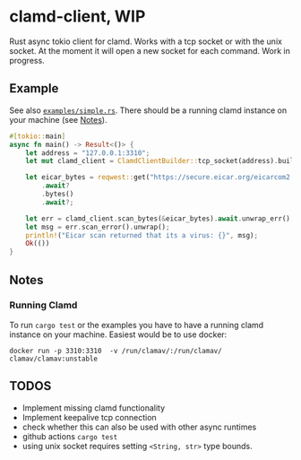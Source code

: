 # clamd-client, WIP

Rust async tokio client for clamd. Works with a tcp socket or with the unix socket. At the moment it will open a
new socket for each command. Work in progress.

## Example
See also [`examples/simple.rs`](https://github.com/LevitatingOrange/clamd-client/blob/main/examples/simple.rs).
There should be a running clamd instance on your machine (see [Notes](#running-clamd)).
```rust
#[tokio::main]
async fn main() -> Result<()> {
    let address = "127.0.0.1:3310";
    let mut clamd_client = ClamdClientBuilder::tcp_socket(address).build();

    let eicar_bytes = reqwest::get("https://secure.eicar.org/eicarcom2.zip")
        .await?
        .bytes()
        .await?;

    let err = clamd_client.scan_bytes(&eicar_bytes).await.unwrap_err();
    let msg = err.scan_error().unwrap();
    println!("Eicar scan returned that its a virus: {}", msg);
    Ok(())
}
```

## Notes
### Running Clamd
To run `cargo test` or the examples you have to have a running clamd instance on your machine. Easiest would be to use docker:
```
docker run -p 3310:3310  -v /run/clamav/:/run/clamav/  clamav/clamav:unstable
```

## TODOS
- Implement missing clamd functionality
- Implement keepalive tcp connection
- check whether this can also be used with other async runtimes
- github actions `cargo test`
- using unix socket requires setting `<String, str>` type bounds.
